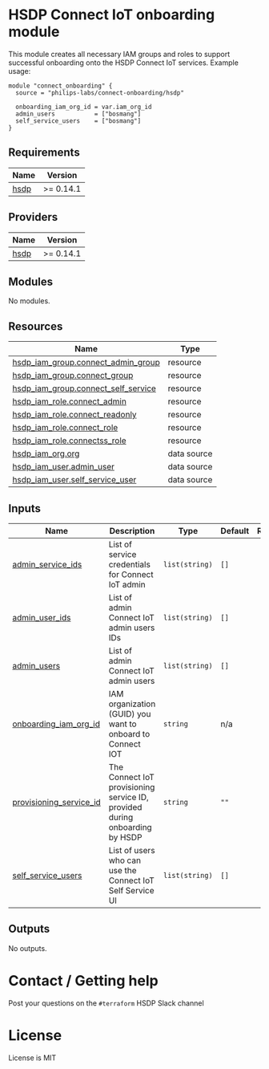 # HSDP Connect IoT onboarding module
This module creates all necessary IAM groups and roles to support successful onboarding onto the HSDP Connect IoT services. Example usage:

```hcl
module "connect_onboarding" {
  source = "philips-labs/connect-onboarding/hsdp"

  onboarding_iam_org_id = var.iam_org_id
  admin_users           = ["bosmang"]
  self_service_users    = ["bosmang"]
}
```

<!-- BEGIN_TF_DOCS -->
## Requirements

| Name | Version |
|------|---------|
| <a name="requirement_hsdp"></a> [hsdp](#requirement\_hsdp) | >= 0.14.1 |

## Providers

| Name | Version |
|------|---------|
| <a name="provider_hsdp"></a> [hsdp](#provider\_hsdp) | >= 0.14.1 |

## Modules

No modules.

## Resources

| Name | Type |
|------|------|
| [hsdp_iam_group.connect_admin_group](https://registry.terraform.io/providers/philips-software/hsdp/latest/docs/resources/iam_group) | resource |
| [hsdp_iam_group.connect_group](https://registry.terraform.io/providers/philips-software/hsdp/latest/docs/resources/iam_group) | resource |
| [hsdp_iam_group.connect_self_service](https://registry.terraform.io/providers/philips-software/hsdp/latest/docs/resources/iam_group) | resource |
| [hsdp_iam_role.connect_admin](https://registry.terraform.io/providers/philips-software/hsdp/latest/docs/resources/iam_role) | resource |
| [hsdp_iam_role.connect_readonly](https://registry.terraform.io/providers/philips-software/hsdp/latest/docs/resources/iam_role) | resource |
| [hsdp_iam_role.connect_role](https://registry.terraform.io/providers/philips-software/hsdp/latest/docs/resources/iam_role) | resource |
| [hsdp_iam_role.connectss_role](https://registry.terraform.io/providers/philips-software/hsdp/latest/docs/resources/iam_role) | resource |
| [hsdp_iam_org.org](https://registry.terraform.io/providers/philips-software/hsdp/latest/docs/data-sources/iam_org) | data source |
| [hsdp_iam_user.admin_user](https://registry.terraform.io/providers/philips-software/hsdp/latest/docs/data-sources/iam_user) | data source |
| [hsdp_iam_user.self_service_user](https://registry.terraform.io/providers/philips-software/hsdp/latest/docs/data-sources/iam_user) | data source |

## Inputs

| Name | Description | Type | Default | Required |
|------|-------------|------|---------|:--------:|
| <a name="input_admin_service_ids"></a> [admin\_service\_ids](#input\_admin\_service\_ids) | List of service credentials for Connect IoT admin | `list(string)` | `[]` | no |
| <a name="input_admin_user_ids"></a> [admin\_user\_ids](#input\_admin\_user\_ids) | List of admin Connect IoT admin users IDs | `list(string)` | `[]` | no |
| <a name="input_admin_users"></a> [admin\_users](#input\_admin\_users) | List of admin Connect IoT admin users | `list(string)` | `[]` | no |
| <a name="input_onboarding_iam_org_id"></a> [onboarding\_iam\_org\_id](#input\_onboarding\_iam\_org\_id) | IAM organization (GUID) you want to onboard to Connect IOT | `string` | n/a | yes |
| <a name="input_provisioning_service_id"></a> [provisioning\_service\_id](#input\_provisioning\_service\_id) | The Connect IoT provisioning service ID, provided during onboarding by HSDP | `string` | `""` | no |
| <a name="input_self_service_users"></a> [self\_service\_users](#input\_self\_service\_users) | List of users who can use the Connect IoT Self Service UI | `list(string)` | `[]` | no |

## Outputs

No outputs.
<!-- END_TF_DOCS -->


# Contact / Getting help

Post your questions on the `#terraform` HSDP Slack channel

# License

License is MIT

